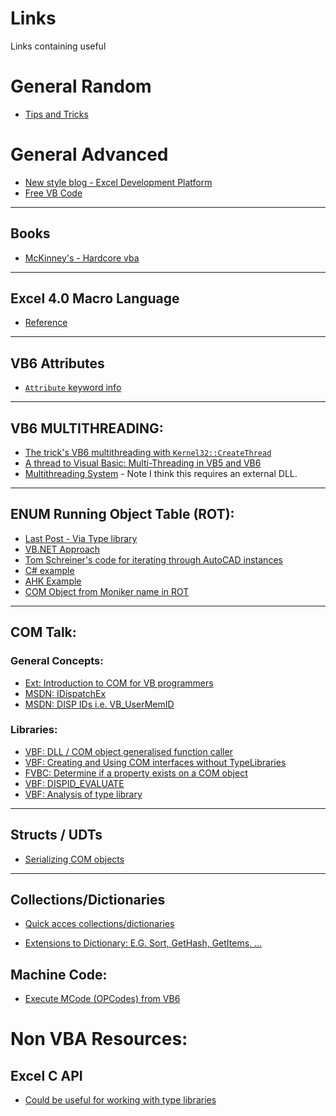 # Links

Links containing useful



# General Random

* [Tips and Tricks](http://www.devx.com/tips/multimedia/visual-basic/)

# General Advanced

* [New style blog - Excel Development Platform](http://exceldevelopmentplatform.blogspot.com/)
* [Free VB Code](http://www.freevbcode.com)

------------------------------------------------

## Books

* [McKinney's - Hardcore vba](http://vb.mvps.org/hardweb/mckinney.htm)

------------------------------------------------

## Excel 4.0 Macro Language
* [Reference](https://d13ot9o61jdzpp.cloudfront.net/files/Excel%204.0%20Macro%20Functions%20Reference.pdf)

------------------------------------------------

## VB6 Attributes

* [`Attribute` keyword info](https://stackoverflow.com/questions/33648764/what-does-the-attribute-keyword-do-in-vb6)

------------------------------------------------

## VB6 MULTITHREADING:

* [The trick's VB6 multithreading with `Kernel32::CreateThread`](http://www.vbforums.com/showthread.php?788327-VB6-Multithreading-in-VB6-part-1)
* [A thread to Visual Basic: Multi-Threading in VB5 and VB6](http://www.freevbcode.com/ShowCode.asp?ID=1287)
* [Multithreading System](http://www.vbforums.com/showthread.php?296315-New-code-for-simulating-multithreading-in-VB6&s=) - Note I think this requires an external DLL.

------------------------------------------------

## ENUM Running Object Table (ROT):

* [Last Post - Via Type library](http://www.vbforums.com/showthread.php?410736-Iterating-the-ROT-!)
* [VB.NET Approach](https://hk.saowen.com/a/3cea58a630c5e2946b30c8d367cd334d20f9319462c410f90d35021d883de96d)
* [Tom Schreiner's code for iterating through AutoCAD instances](https://www.mrexcel.com/forum/excel-questions/238257-loop-through-processes-2.html)
* [C# example](https://adndevblog.typepad.com/autocad/2013/12/accessing-com-applications-from-the-running-object-table.html)
* [AHK Example](https://www.autohotkey.com/boards/viewtopic.php?t=6494)
* [COM Object from Moniker name in ROT](http://www.vbforums.com/showthread.php?743649-How-to-use-the-CoGetObject-API-function-in-VB6&p=4557819&viewfull=1#post4557819)

------------------------------------------------

## COM Talk:

### General Concepts:
* [Ext: Introduction to COM for VB programmers](http://www1.idc.ac.il/ed/An%20introduction%20to%20COM%20for%20VB%20programmers.htm)
* [MSDN: IDispatchEx](https://docs.microsoft.com/en-us/scripting/winscript/reference/idispatchex-interface)
* [MSDN: DISP IDs i.e. VB_UserMemID](https://docs.microsoft.com/en-us/previous-versions/windows/embedded/ms864423(v%3Dmsdn.10))

### Libraries:
* [VBF: DLL / COM object generalised function caller](http://www.vbforums.com/showthread.php?781595-VB6-Call-Functions-By-Pointer-(Universall-DLL-Calls))
* [VBF: Creating and Using COM interfaces without TypeLibraries](http://www.vbforums.com/showthread.php?785939-VB6-Creating-Using-COM-Interfaces-without-TLBs)
* [FVBC: Determine if a property exists on a COM object](http://www.freevbcode.com/ShowCode.asp?ID=2441)
* [VBF: DISPID_EVALUATE](http://www.vbforums.com/showthread.php?862105-FYI-How-to-impl-DISPID_EVALUATE-in-VB6)
* [VBF: Analysis of type library](http://www.vbforums.com/showthread.php?800045-Undocumented-Function-using-VBA6-Dll&p=4902755&viewfull=1#post4902755)

------------------------------------------------

## Structs / UDTs
* [Serializing COM objects](http://exceldevelopmentplatform.blogspot.com/2018/12/vba-persistence-use-lset-to-serialise.html)

------------------------------------------------

## Collections/Dictionaries

* [Quick acces collections/dictionaries](http://www.vbforums.com/showthread.php?872627-How-to-access-object-in-collection-more-quickly&p=5370749#post5370749)

* [Extensions to Dictionary: E.G. Sort, GetHash, GetItems, ... ](http://www.cyberforum.ru/post6040814.html)

## Machine Code:

* [Execute MCode (OPCodes) from VB6](http://www.freevbcode.com/ShowCode.asp?ID=1863)

# Non VBA Resources:

## Excel C API
* [Could be useful for working with type libraries](https://docs.microsoft.com/en-us/office/client-developer/excel/programming-with-the-c-api-in-excel)
